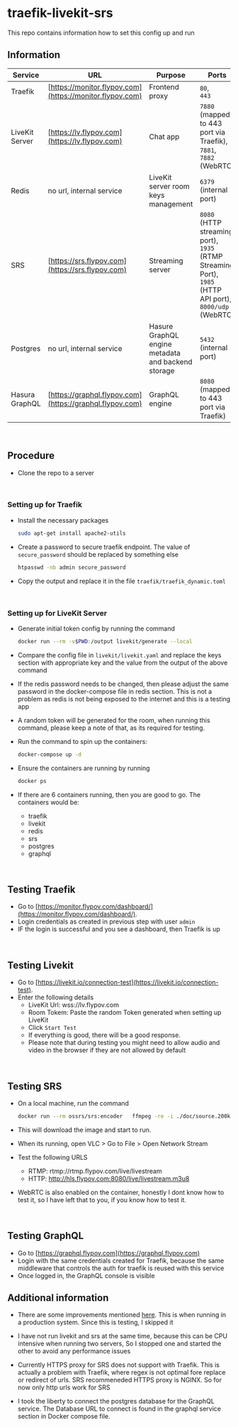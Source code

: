 # traefik-livekit-srs

This repo contains information how to set this config up and run

## Information

|Service| URL| Purpose| Ports |
|---|---|---|---|
| Traefik |  [https://monitor.flypov.com](https://monitor.flypov.com)| Frontend proxy| `80`,<br> `443`|
| LiveKit Server | [https://lv.flypov.com](https://lv.flypov.com)| Chat app|`7880` (mapped to 443 port via Traefik),<br> `7881`,<br> `7882` (WebRTC)|
| Redis | no url, internal service| LiveKit server room keys management|`6379` (internal port) |
| SRS | [https://srs.flypov.com](https://srs.flypov.com)| Streaming server | `8080` (HTTP streaming port),<br> `1935` (RTMP Streaming Port),<br> `1985` (HTTP API port),<br> `8000/udp` (WebRTC)|
| Postgres | no url, internal service| Hasure GraphQL engine metadata and backend storage | `5432` (internal port)|
| Hasura GraphQL | [https://graphql.flypov.com](https://graphql.flypov.com) | GraphQL engine | `8080` (mapped to 443 port via Traefik) |

<br>

## Procedure

- Clone the repo to a server

<br>

### Setting up for Traefik
- Install the necessary packages
  ```bash
  sudo apt-get install apache2-utils
  ```
- Create a password to secure traefik endpoint. The value of `secure_password` should be replaced by something else
  ```bash
  htpasswd -nb admin secure_password
  ```
- Copy the output and replace it in the file `traefik/traefik_dynamic.toml`

<br>

### Setting up for LiveKit Server

- Generate initial token config by running the command
  ```bash
  docker run --rm -v$PWD:/output livekit/generate --local
  ```

- Compare the config file in `livekit/livekit.yaml` and replace the keys section with appropriate key and the value from the output of the above command

- If the redis password needs to be changed, then please adjust the same password in the docker-compose file in redis section. This is not a problem as redis is not being exposed to the internet and this is a testing app

- A random token will be generated for the room, when running this command, please keep a note of that, as its required for testing.

- Run the command to spin up the containers:
  ```bash
  docker-compose up -d
  ```
- Ensure the containers are running by running
  ```bash
  docker ps 
  ```
- If there are 6 containers running, then you are good to go. The containers would be:
  - traefik
  - livekit
  - redis
  - srs
  - postgres
  - graphql

<br>

## Testing Traefik

- Go to [https://monitor.flypov.com/dashboard/](https://monitor.flypov.com/dashboard/).
- Login credentials as created in previous step with user `admin`
- IF the login is successful and you see a dashboard, then Traefik is up

<br>

## Testing Livekit

- Go to [https://livekit.io/connection-test](https://livekit.io/connection-test).
- Enter the following details
  - LiveKit Url: wss://lv.flypov.com
  - Room Tokem: Paste the random Token generated when setting up LiveKit
  - Click `Start Test`
  - If everything is good, there will be a good response.
  - Please note that during testing you might need to allow audio and video in the browser if they are not allowed by default

<br>

## Testing SRS

- On a local machine, run the command
  ```bash
  docker run --rm ossrs/srs:encoder   ffmpeg -re -i ./doc/source.200kbps.768x320.flv -c copy -f flv rtmp://srs.flypov.com/live/livestream
  ```
- This will download the image and start to run. 
- When its running, open VLC > Go to File > Open Network Stream
- Test the following URLS
  - RTMP: rtmp://rtmp.flypov.com/live/livestream
  - HTTP: http://hls.flypov.com:8080/live/livestream.m3u8

- WebRTC is also enabled on the container, honestly I dont know how to test it, so I have left that to you, if you know how to test it.

<br>

## Testing GraphQL

- Go to [https://graphql.flypov.com](https://graphql.flypov.com)
- Login with the same credentials created for Traefik, because the same middleware that controls the auth for traefik is reused with this service
- Once logged in, the GraphQL console is visible

## Additional information

- There are some improvements mentioned [here](https://docs.livekit.io/deploy/test-monitor#kernel-parameters). This is when running in a production system. Since this is testing, I skipped it

- I have not run livekit and srs at the same time, because this can be CPU intensive when running two servers, So I stopped one and started the other to avoid any performance issues

- Currently HTTPS proxy for SRS does not support with Traefik. This is actually a problem with Traefik, where regex is not optimal fore replace or redirect of urls. SRS recommeneded HTTPS proxy is NGINX. So for now only http urls work for SRS

- I took the liberty to connect the postgres database for the GraphQL service. The Database URL to connect is found in the graphql service section in Docker compose file.
